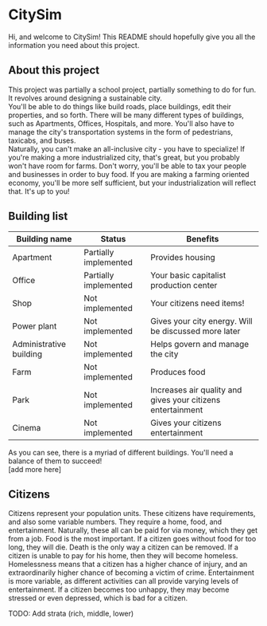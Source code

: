 
# CitySim  
Hi, and welcome to CitySim! This README should hopefully give you all the information you need about this project.  
## About this project  
This project was partially a school project, partially something to do for fun. It revolves around designing a sustainable city.  
You'll be able to do things like build roads, place buildings, edit their properties, and so forth. There will be many different types of buildings, such as Apartments, Offices, Hospitals, and more. You'll also have to manage the city's transportation systems in the form of pedestrians, taxicabs, and buses.  
Naturally, you can't make an all-inclusive city - you have to specialize! If you're making a more industrialized city, that's great, but you probably won't have room for farms. Don't worry, you'll be able to tax your people and businesses in order to buy food. If you are making a farming oriented economy, you'll be more self sufficient, but your industrialization will reflect that. It's up to you!  
## Building list  
|Building name|Status|Benefits|  
|--|--|--|  
|Apartment|Partially implemented|Provides housing|  
|Office|Partially implemented|Your basic capitalist production center|  
|Shop|Not implemented|Your citizens need items!|  
|Power plant|Not implemented|Gives your city energy. Will be discussed more later|  
|Administrative building|Not implemented|Helps govern and manage the city|  
|Farm|Not implemented|Produces food|  
|Park|Not implemented|Increases air quality and gives your citizens entertainment  
|Cinema|Not implemented|Gives your citizens entertainment|  
  
As you can see, there is a myriad of different buildings. You'll need a balance of them to succeed!  
[add more here]  
## Citizens  
Citizens represent your population units. These citizens have requirements, and also some variable numbers. They require a home, food, and entertainment. Naturally, these all can be paid for via money, which they get from a job. Food is the most important. If a citizen goes without food for too long, they will die. Death is the only way a citizen can be removed. If a citizen is unable to pay for his home, then they will become homeless. Homelessness means that a citizen has a higher chance of injury, and an extraordinarily higher chance of becoming a victim of crime. Entertainment is more variable, as different activities can all provide varying levels of entertainment. If a citizen becomes too unhappy, they may become stressed or even depressed, which is bad for a citizen.

TODO: Add strata (rich, middle, lower)
